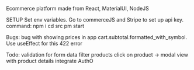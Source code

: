 Ecommerce platform made from React, MaterialUI, NodeJS

SETUP
Set env variables. Go to commerceJS and Stripe to set up api key.
command:
npm i
cd src
pm start

Bugs:
bug with showing prices in app cart.subtotal.formatted_with_symbol. Use useEffect for this
422 error

Todo:
validation for form data
filter products
click on product -> modal view with product details
integrate AuthO
